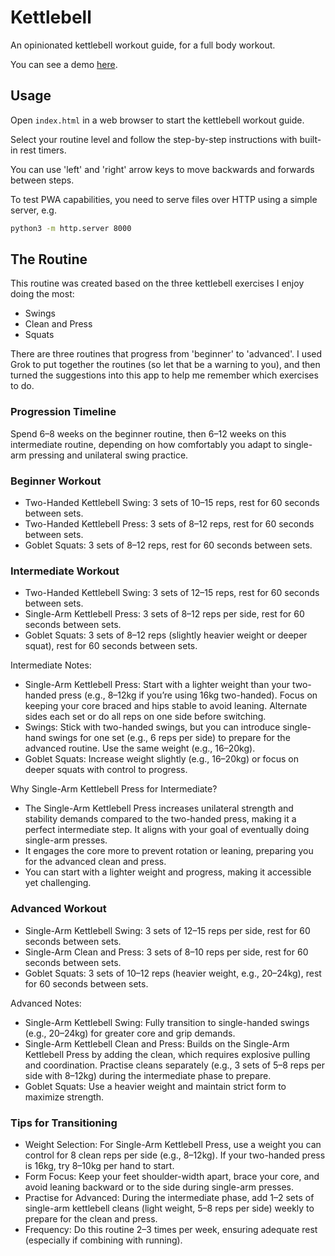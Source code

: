 # Kettlebell

An opinionated kettlebell workout guide, for a full body workout.

You can see a demo [here](https://inkyvoxel.github.io/kettlebell/).

## Usage

Open `index.html` in a web browser to start the kettlebell workout guide.

Select your routine level and follow the step-by-step instructions with built-in rest timers.

You can use 'left' and 'right' arrow keys to move backwards and forwards between steps.

To test PWA capabilities, you need to serve files over HTTP using a simple server, e.g.

```bash
python3 -m http.server 8000
```

## The Routine

This routine was created based on the three kettlebell exercises I enjoy doing the most:

- Swings
- Clean and Press
- Squats

There are three routines that progress from 'beginner' to 'advanced'. I used Grok to put together the routines (so let that be a warning to you), and then turned the suggestions into this app to help me remember which exercises to do.

### Progression Timeline

Spend 6–8 weeks on the beginner routine, then 6–12 weeks on this intermediate routine, depending on how comfortably you adapt to single-arm pressing and unilateral swing practice.

### Beginner Workout

- Two-Handed Kettlebell Swing: 3 sets of 10–15 reps, rest for 60 seconds between sets.
- Two-Handed Kettlebell Press: 3 sets of 8–12 reps, rest for 60 seconds between sets.
- Goblet Squats: 3 sets of 8–12 reps, rest for 60 seconds between sets.

### Intermediate Workout

- Two-Handed Kettlebell Swing: 3 sets of 12–15 reps, rest for 60 seconds between sets.
- Single-Arm Kettlebell Press: 3 sets of 8–12 reps per side, rest for 60 seconds between sets.
- Goblet Squats: 3 sets of 8–12 reps (slightly heavier weight or deeper squat), rest for 60 seconds between sets.

Intermediate Notes:

- Single-Arm Kettlebell Press: Start with a lighter weight than your two-handed press (e.g., 8–12kg if you’re using 16kg two-handed). Focus on keeping your core braced and hips stable to avoid leaning. Alternate sides each set or do all reps on one side before switching.
- Swings: Stick with two-handed swings, but you can introduce single-hand swings for one set (e.g., 6 reps per side) to prepare for the advanced routine. Use the same weight (e.g., 16–20kg).
- Goblet Squats: Increase weight slightly (e.g., 16–20kg) or focus on deeper squats with control to progress.

Why Single-Arm Kettlebell Press for Intermediate?

- The Single-Arm Kettlebell Press increases unilateral strength and stability demands compared to the two-handed press, making it a perfect intermediate step. It aligns with your goal of eventually doing single-arm presses.
- It engages the core more to prevent rotation or leaning, preparing you for the advanced clean and press.
- You can start with a lighter weight and progress, making it accessible yet challenging.

### Advanced Workout

- Single-Arm Kettlebell Swing: 3 sets of 12–15 reps per side, rest for 60 seconds between sets.
- Single-Arm Clean and Press: 3 sets of 8–10 reps per side, rest for 60 seconds between sets.
- Goblet Squats: 3 sets of 10–12 reps (heavier weight, e.g., 20–24kg), rest for 60 seconds between sets.

Advanced Notes:

- Single-Arm Kettlebell Swing: Fully transition to single-handed swings (e.g., 20–24kg) for greater core and grip demands.
- Single-Arm Kettlebell Clean and Press: Builds on the Single-Arm Kettlebell Press by adding the clean, which requires explosive pulling and coordination. Practise cleans separately (e.g., 3 sets of 5–8 reps per side with 8–12kg) during the intermediate phase to prepare.
- Goblet Squats: Use a heavier weight and maintain strict form to maximize strength.

### Tips for Transitioning

- Weight Selection: For Single-Arm Kettlebell Press, use a weight you can control for 8 clean reps per side (e.g., 8–12kg). If your two-handed press is 16kg, try 8–10kg per hand to start.
- Form Focus: Keep your feet shoulder-width apart, brace your core, and avoid leaning backward or to the side during single-arm presses.
- Practise for Advanced: During the intermediate phase, add 1–2 sets of single-arm kettlebell cleans (light weight, 5–8 reps per side) weekly to prepare for the clean and press.
- Frequency: Do this routine 2–3 times per week, ensuring adequate rest (especially if combining with running).

